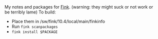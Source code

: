 My notes and packages for [Fink](http://www.finkproject.org/). (warning: they might suck or not work or be terribly lame)
To build:
* Place them in /sw/fink/10.4/local/main/finkinfo 
* Run `fink scanpackages`
* `fink install $PACKAGE`